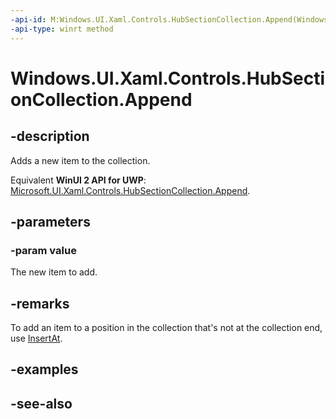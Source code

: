 ```yaml
---
-api-id: M:Windows.UI.Xaml.Controls.HubSectionCollection.Append(Windows.UI.Xaml.Controls.HubSection)
-api-type: winrt method
---
```


<!-- Method syntax
public void Append(Windows.UI.Xaml.Controls.HubSection value)
-->

# Windows.UI.Xaml.Controls.HubSectionCollection.Append

## -description
Adds a new item to the collection.

Equivalent **WinUI 2 API for UWP**: [Microsoft.UI.Xaml.Controls.HubSectionCollection.Append](/windows/winui/api/microsoft.ui.xaml.controls.hubsectioncollection.append).

## -parameters
### -param value
The new item to add.

## -remarks
To add an item to a position in the collection that's not at the collection end, use [InsertAt](hubsectioncollection_insertat_791846136.md).

## -examples

## -see-also
